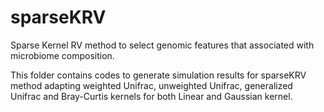 # sparseKRV
Sparse Kernel RV method to select genomic features that associated with microbiome composition.


This folder contains codes to generate simulation results for sparseKRV method adapting weighted Unifrac, unweighted Unifrac, generalized Unifrac and Bray-Curtis kernels for both Linear and Gaussian kernel.
